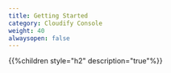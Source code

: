 ```yaml
---
title: Getting Started
category: Cloudify Console
weight: 40
alwaysopen: false
---
```


{{%children style="h2" description="true"%}}
